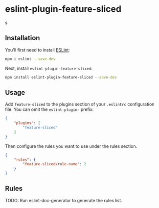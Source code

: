 # eslint-plugin-feature-sliced

s

## Installation

You'll first need to install [ESLint](https://eslint.org/):

```sh
npm i eslint --save-dev
```

Next, install `eslint-plugin-feature-sliced`:

```sh
npm install eslint-plugin-feature-sliced --save-dev
```

## Usage

Add `feature-sliced` to the plugins section of your `.eslintrc` configuration file. You can omit the `eslint-plugin-` prefix:

```json
{
    "plugins": [
        "feature-sliced"
    ]
}
```


Then configure the rules you want to use under the rules section.

```json
{
    "rules": {
        "feature-sliced/rule-name": 2
    }
}
```

## Rules

<!-- begin auto-generated rules list -->
TODO: Run eslint-doc-generator to generate the rules list.
<!-- end auto-generated rules list -->


